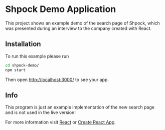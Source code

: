 # Shpock Demo Application

This project shows an example demo of the search page of Shpock, which was presented during an interview to the company created with React.

## Installation
To run this example please run

```sh
cd shpock-demo/
npm start
```

Then open [http://localhost:3000/](http://localhost:3000/) to see your app.<br>

## Info
This program is just an example implementation of the new search page and is not used in the live version!

For more information visit [React](https://github.com/facebook/react) or [Create React App](https://github.com/facebookincubator/create-react-app).

